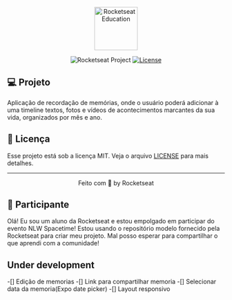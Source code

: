 <p align="center">
  <img alt="Rocketseat Education" src="https://avatars.githubusercontent.com/u/69590972?s=200&v=4" width="100px" />
</p>

<p align="center">
  <img src="https://img.shields.io/static/v1?label=Rocketseat&message=Education&color=8257e5&labelColor=202024" alt="Rocketseat Project" />
  <a href="LICENSE"><img  src="https://img.shields.io/static/v1?label=License&message=MIT&color=8257e5&labelColor=202024" alt="License"></a>
</p>

## 💻 Projeto

Aplicação de recordação de memórias, onde o usuário poderá adicionar à uma timeline textos, fotos e vídeos de acontecimentos marcantes da sua vida, organizados por mês e ano.

## 📝 Licença

Esse projeto está sob a licença MIT. Veja o arquivo [LICENSE](LICENSE) para mais detalhes.

---

<p align="center">
  Feito com 💜 by Rocketseat
</p>

## 🧑 Participante 

Olá! Eu sou um aluno da Rocketseat e estou empolgado em participar do evento NLW Spacetime! Estou usando o repositório modelo fornecido pela Rocketseat para criar meu projeto. Mal posso esperar para compartilhar o que aprendi com a comunidade!

## Under development

-[] Edição de memorias
-[] Link para compartilhar memoria
-[] Selecionar data da memoria(Expo date picker)
-[] Layout responsivo



